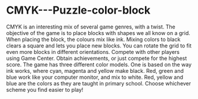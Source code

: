 # CMYK---Puzzle-color-block
CMYK is an interesting mix of several game genres, with a twist. The objective of the game is to place blocks with shapes we all know on a grid. When placing the block, the colours mix like ink. Mixing colors to black clears a square and lets you place new blocks. You can rotate the grid to fit even more blocks in different orientations. Compete with other players using Game Center. Obtain achievements, or just compete for the highest score.   The game has three different color models. One is based on the way ink works, where cyan, magenta and yellow make black. Red, green and blue work like your computer monitor, and mix to white. Red, yellow and blue are the colors as they are taught in primary school. Choose whichever scheme you find easier to play!

